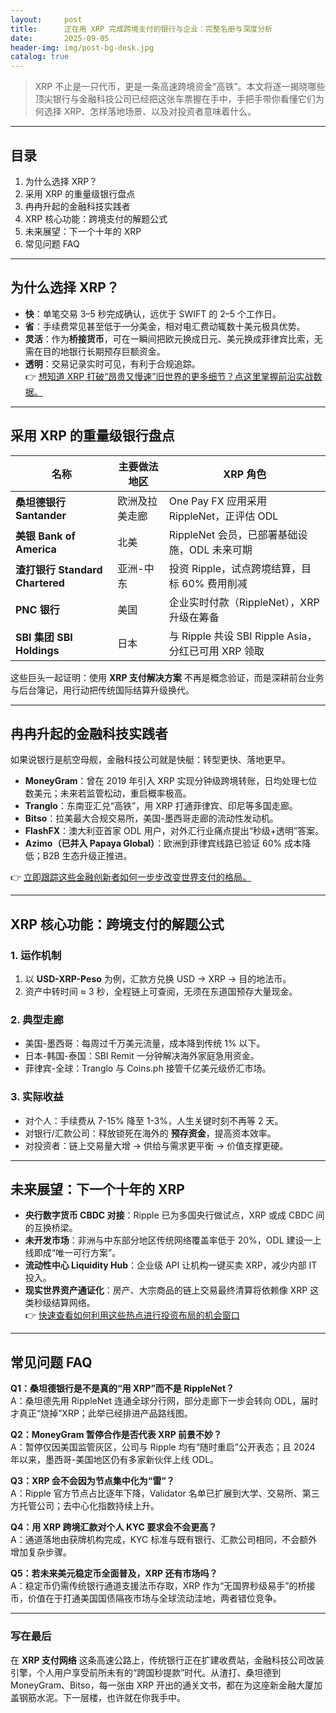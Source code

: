 ```yaml
---
layout:     post
title:      正在用 XRP 完成跨境支付的银行与企业：完整名册与深度分析
date:       2025-09-05
header-img: img/post-bg-desk.jpg
catalog: true
---
```


> XRP 不止是一只代币，更是一条高速跨境资金“高铁”。本文将逐一揭晓哪些顶尖银行与金融科技公司已经把这张车票握在手中，手把手带你看懂它们为何选择 XRP、怎样落地场景、以及对投资者意味着什么。

---

## 目录
1. 为什么选择 XRP？
2. 采用 XRP 的重量级银行盘点
3. 冉冉升起的金融科技实践者
4. XRP 核心功能：跨境支付的解题公式
5. 未来展望：下一个十年的 XRP
6. 常见问题 FAQ

---

## 为什么选择 XRP？

- **快**：单笔交易 3–5 秒完成确认，远优于 SWIFT 的 2–5 个工作日。  
- **省**：手续费常见甚至低于一分美金，相对电汇费动辄数十美元极具优势。  
- **灵活**：作为**桥接货币**，可在一瞬间把欧元换成日元、美元换成菲律宾比索，无需在目的地银行长期预存巨额资金。  
- **透明**：交易记录实时可见，有利于合规追踪。  
👉 [想知道 XRP 打破“昂贵又慢速”旧世界的更多细节？点这里掌握前沿实战数据。](https://okxdog.com/)

---

## 采用 XRP 的重量级银行盘点

| 名称           | 主要做法地区        | XRP 角色                                   |
|----------------|---------------------|--------------------------------------------|
| **桑坦德银行Santander** | 欧洲及拉美走廊 | One Pay FX 应用采用 RippleNet，正评估 ODL |
| **美银 Bank of America** | 北美 | RippleNet 会员，已部署基础设施，ODL 未来可期 |
| **渣打银行 Standard Chartered** | 亚洲-中东 | 投资 Ripple，试点跨境结算，目标 60% 费用削减 |
| **PNC 银行** | 美国 | 企业实时付款（RippleNet），XRP 升级在筹备 |
| **SBI 集团 SBI Holdings** | 日本 | 与 Ripple 共设 SBI Ripple Asia，分红已可用 XRP 领取 |

这些巨头一起证明：使用 **XRP 支付解决方案** 不再是概念验证，而是深耕前台业务与后台簿记，用行动把传统国际结算升级换代。

---

## 冉冉升起的金融科技实践者

如果说银行是航空母舰，金融科技公司就是快艇：转型更快、落地更早。

- **MoneyGram**：曾在 2019 年引入 XRP 实现分钟级跨境转账，日均处理七位数美元；未来若监管松动，重启概率极高。  
- **Tranglo**：东南亚汇兑“高铁”，用 XRP 打通菲律宾、印尼等多国走廊。  
- **Bitso**：拉美最大合规交易所，美国-墨西哥走廊的流动性发动机。  
- **FlashFX**：澳大利亚首家 ODL 用户，对外汇行业痛点提出“秒级+透明”答案。  
- **Azimo（已并入 Papaya Global）**：欧洲到菲律宾线路已验证 60% 成本降低；B2B 生态升级正推进。  

👉 [立即跟踪这些金融创新者如何一步步改变世界支付的格局。](https://okxdog.com/)

---

## XRP 核心功能：跨境支付的解题公式

### 1. **运作机制**
1. 以 **USD-XRP-Peso** 为例，汇款方兑换 USD → XRP → 目的地法币。  
2. 资产中转时间 ≈ 3 秒，全程链上可查阅，无须在东道国预存大量现金。  

### 2. **典型走廊**
- 美国-墨西哥：每周过千万美元流量，成本降到传统 1% 以下。  
- 日本-韩国-泰国：SBI Remit 一分钟解决海外家庭急用资金。  
- 菲律宾-全球：Tranglo 与 Coins.ph 接管千亿美元级侨汇市场。  

### 3. **实际收益**
- 对个人：手续费从 7-15% 降至 1-3%，人生关键时刻不再等 2 天。  
- 对银行/汇款公司：释放锁死在海外的 **预存资金**，提高资本效率。  
- 对投资者：链上交易量大增 → 供给与需求更平衡 → 价值支撑更硬。

---

## 未来展望：下一个十年的 XRP

- **央行数字货币 CBDC 对接**：Ripple 已为多国央行做试点，XRP 或成 CBDC 间的互换桥梁。  
- **未开发市场**：非洲与中东部分地区传统网络覆盖率低于 20%，ODL 建设一上线即成“唯一可行方案”。  
- **流动性中心 Liquidity Hub**：企业级 API 让机构一键买卖 XRP，减少内部 IT 投入。  
- **现实世界资产通证化**：房产、大宗商品的链上交易最终清算将依赖像 XRP 这类秒级结算网络。  
👉 [快速查看如何利用这些热点进行投资布局的机会窗口](https://okxdog.com/)

---

## 常见问题 FAQ

**Q1：桑坦德银行是不是真的“用 XRP”而不是 RippleNet？**  
A：桑坦德先用 RippleNet 连通全球分行网，部分走廊下一步会转向 ODL，届时才真正“烧掉”XRP；此举已经排进产品路线图。

**Q2：MoneyGram 暂停合作是否代表 XRP 前景不妙？**  
A：暂停仅因美国监管灰区，公司与 Ripple 均有“随时重启”公开表态；且 2024 年以来，墨西哥-美国地区仍有多家新伙伴上线 ODL。

**Q3：XRP 会不会因为节点集中化为“雷”？**  
A：Ripple 官方节点占比逐年下降，Validator 名单已扩展到大学、交易所、第三方托管公司；去中心化指数持续上升。

**Q4：用 XRP 跨境汇款对个人 KYC 要求会不会更高？**  
A：通道落地由获牌机构完成，KYC 标准与既有银行、汇款公司相同，不会额外增加复杂步骤。

**Q5：若未来美元稳定币全面普及，XRP 还有市场吗？**  
A：稳定币仍需传统银行通道支援法币存取，XRP 作为“无国界秒级易手”的桥接币，价值在于打通美国国债隔夜市场与全球流动洼地，两者错位竞争。

---

### 写在最后
在 **XRP 支付网络** 这条高速公路上，传统银行正在扩建收费站，金融科技公司改装引擎，个人用户享受前所未有的“跨国秒提款”时代。从渣打、桑坦德到 MoneyGram、Bitso，每一张由 XRP 开出的通关文书，都在为这座新金融大厦加盖钢筋水泥。下一层楼，也许就在你我手中。